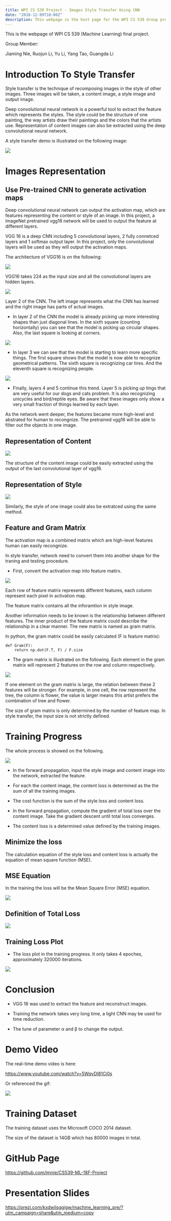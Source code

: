 ```yaml
---
title: WPI CS 539 Project - Images Style Transfer Using CNN
date: "2018-12-09T10:00Z"
description: This webpage is the host page for the WPI CS 539 Group project 2018 Fall.
---
```



This is the webpage of WPI CS 539 (Machine Learning) final project.

Group Member:

Jiaming Nie, Ruojun Li, Yu Li, Yang Tao, Guangda Li

# Introduction To Style Transfer

Style transfer is the technique of recomposing images in the style of other images. Three images will be taken, a content image, a style image and output image.

Deep convolutional neural network is a powerful tool to extract the feature which represents the styles. The style could be the structure of one painting, the way artists draw their paintings and the colors that the artists use. Representation of content images can also be extracted using the deep convolutional neural network.

A style transfer demo is illustrated on the following image:

![](./images/uol_output.jpg)

# Images Representation

## Use Pre-trained CNN to generate activation maps

Deep convolutional neural network can output the activation map, which are features representing the content or style of an image. In this project, a ImageNet pretrained vgg16 network will be used to output the feature at different layers.

VGG 16 is a deep CNN including 5 convolutional layers, 2 fully connetced layers and 1 softmax output layer. In this project, only the convolutional layers will be used as they will output the activation maps.

The architecture of VGG16 is on the following:

![](./images/vgg16.png)

VGG16 takes 224 as the input size and all the convolutional layers are hidden layers.

![](./images/layer2.png)

Layer 2 of the CNN. The left image represents what the CNN has learned and the right image has parts of actual images.

* In layer 2 of the CNN the model is already picking up more interesting shapes than just diagonal lines. In the sixth square (counting horizontally) you can see that the model is picking up circular shapes. Also, the last square is looking at corners.


![](./images/layer3.png)

* In layer 3 we can see that the model is starting to learn more specific things. The first square shows that the model is now able to recognize geometrical patterns. The sixth square is recognizing car tires. And the eleventh square is recognizing people.

![](./images/layer5.png)

* Finally, layers 4 and 5 continue this trend. Layer 5 is picking up tings that are very useful for our dogs and cats problem. It is also recognizing unicycles and bird/reptile eyes. Be aware that these images only show a very small fraction of things learned by each layer.

As the network went deeper, the features became more high-level and abstrated for human to recongnize. The pretrained vgg16 will be able to filter out the objects in one image.

## Representation of Content

![](./images/rep_content.png)

The structure of the content image could be easily extracted using the output of the last convolutional layer of vgg16.

## Representation of Style

![](./images/rep_style.png)

Similarly, the style of one image could also be extratced using the same method.

## Feature and Gram Matrix

The activation map is a combined matrix which are high-level features human can easily recongnize.

In style transfer, network need to convert them into another shape for the traning and testing procedure.

* First, convert the activation map into feature matirx.

![](./images/feature_matrix.png)

Each row of feature matrix represents different features, each column represent each pixel in activation map.

The feature matrix contains all the inforamtion in style image.

Another information needs to be known is the relationship between different features. The inner product of the feature matrix could describe the relationship in a clear manner. The new matrix is named as gram matrix.

In python, the gram matrix could be easily calculated (F is feature matrix):

	
```
def Gram(F):
    return np.dot(F.T, F) / F.size
```

* The gram matrix is illustrated on the following. Each element in the gram matrix will represent 2 features on the row and column respectively.

![](./images/gram_matrix.png)

If one element on the gram matrix is large, the relation between these 2 features will be stronger. For example, in one cell, the row represent the tree, the column is flower, the value is larger means this artist prefers the combination of tree and flower.

The size of gram matrix is only determined by the number of feature map. In style transfer, the input size is not strictly defined.

# Training Progress

The whole process is showed on the following.

![](./images/style_transfer_sketch.png)

* In the forward propagation, input the style image and content image into the network, extracted the feature.

* For each the content image, the content loss is determined as the the sum of all the training images.

* The cost function is the sum of the style loss and content loss.

* In the forward propagation, compute the gradient of total loss over the content image. Take the gradient descent until total loss converges.

* The content loss is a determined value defined by the training images.

## Minimize the loss

The calculation equation of the style loss and content loss is actually the equation of mean square function (MSE).

## MSE Equation

In the training the loss will be the Mean Square Error (MSE) equation. 

![](./images/mse.jpg)

## Definition of Total Loss

![](./images/total.png)

## Training Loss Plot

* The loss plot in the training progress. It only takes 4 epoches, approximately 320000 iterations.

![](./images/loss_plot.png)

# Conclusion

* VGG 16 was used to extract the feature and reconstruct images.

* Training the network takes very long time, a light CNN may be used for time reduction.

* The tune of parameter α and β to change the output.

# Demo Video

The real-time demo video is here:

https://www.youtube.com/watch?v=5WqvDl81Cj0s

Or referenced the gif:

![](./images/demo.gif)


# Training Dataset
The training dataset uses the Microsoft COCO 2014 dataset.

The size of the dataset is 14GB which has 80000 images in total.

# GitHub Page
https://github.com/jmnie/CS539-ML-18F-Project

# Presentation Slides
https://prezi.com/kxdwilsggigw/machine_learning_pre/?utm_campaign=share&utm_medium=copy

